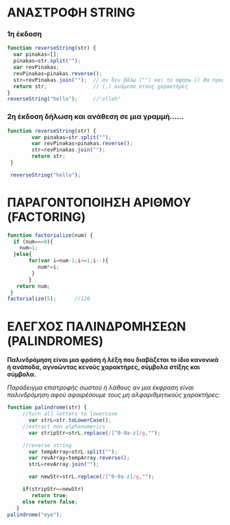 
# ΑΝΑΣΤΡΟΦΗ STRING

### 1η έκδοση

```javascript
function reverseString(str) {
  var pinakas=[];
  pinakas=str.split("");
  var revPinakas;
  revPinakas=pinakas.reverse();
  str=revPinakas.join("");  // αν δεν βάλω ("") και το αφήσω () θα προσθέσει
  return str;               // (,) ανάμεσα στους χαρακτήρες
}
reverseString("hello");     //"olleh"
```

### 2η έκδοση δήλωση και ανάθεση σε μια γραμμή......

```javascript
function reverseString(str) {
        var pinakas=str.split("");
        var revPinakas=pinakas.reverse();
        str=revPinakas.join("");
        return str;
 }

 reverseString("hello");
```

# ΠΑΡΑΓΟΝΤΟΠΟΙΗΣΗ ΑΡΙΘΜΟΥ (FACTORING)

```javascript
function factorialize(num) {
  if (num===0){
    num=1;
  }else{
       for(var i=num-1;i>=1;i--){
          num*=i;
        }
       }
   return num;
 }
factorialize(5);      //120
```

# ΕΛΕΓΧΟΣ ΠΑΛΙΝΔΡΟΜΗΣΕΩΝ (PALINDROMES)

**Παλινδρόμηση είναι μια φράση ή λέξη που διαβάζεται το ίδιο κανονικά ή ανάποδα,
αγνοώντας κενούς χαρακτήρες, σύμβολα στίξης και σύμβολα.**

*Παράδειγμα επιστροφής σωστού ή λάθους αν μια έκφραση είναι παλινδρόμηση αφού
αφαιρέσουμε τους μη αλφαριθμητικούς χαρακτήρες:*

```javascript
function palindrome(str) {
     //turn all letters to lowercase
       var strL=str.toLowerCase();
     //extract non alphanumerics
       var stripStr=strL.replace(/[^0-9a-z]/g,"");

     //reverse string
       var tempArray=strL.split("");
       var revArray=tempArray.reverse();
       strL=revArray.join("");

       var newStr=strL.replace(/[^0-9a-z]/g,"");

     if(stripStr==newStr)
        return true;
     else return false;
   }
palindrome("eye");
```

